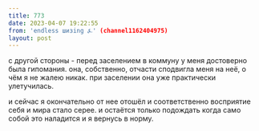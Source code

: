 ```yaml
---
title: 773
date: 2023-04-07 19:22:55
from: 'endless шизing ⍼' (channel1162404975)
layout: post
---
```


с другой стороны - перед заселением в коммуну у меня достоверно была гипомания. она, собственно, отчасти сподвигла меня на неё, о чём я не жалею никак. при заселении она уже практически улетучилась.

и сейчас я окончательно от нее отошёл и соответственно восприятие себя и мира стало серее. и остаётся только подождать когда само собой это наладится и я вернусь в норму.
